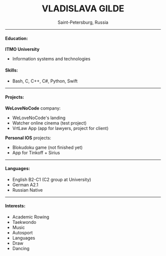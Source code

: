 <h1 align="center">VLADISLAVA GILDE</h1>
<p align="center">Saint-Petersburg, Russia</p>

---
#### Education:

**ITMO University**
- Information systems and technologies

#### Skills:
- Bash, C, C++, C#, Python, Swift

---
#### Projects:

**WeLoveNoCode** company:
- WeLoveNoCode's landing
- Watcher online cinema (test project)
- VrtLaw App (app for lawyers, project for client)

**Personal IOS** projects:
- Blokudoku game (not finished yet)
- App for Tinkoff + Sirius

---
#### Languages:

- English B2-C1 (C2 group at University)
- German A2.1
- Russian Native

---
#### Interests:

- Academic Rowing
- Taekwondo
- Music
- Autosport
- Languages
- Draw
- Dancing

